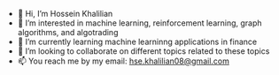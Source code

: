 - 👋 Hi, I’m Hossein Khalilian
- 👀 I’m interested in machine learning, reinforcement learning, graph algorithms, and algotrading
- 🌱 I’m currently learning machine learninng applications in finance
- 💞️ I’m looking to collaborate on different topics related to these topics
- 📫 You reach me by my email: hse.khalilian08@gmail.com

<!---
hossein-khalilian/hossein-khalilian is a ✨ special ✨ repository because its `README.md` (this file) appears on your GitHub profile.
You can click the Preview link to take a look at your changes.
--->
